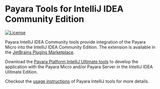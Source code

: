 # Payara Tools for IntelliJ IDEA Community Edition

[![License](https://img.shields.io/badge/License-EPL%202.0-red.svg)](http://www.eclipse.org/legal/epl-2.0)

Payara IntelliJ IDEA Community tools provide integration of the Payara Micro 
into the IntelliJ IDEA Community Edition. The extension is available in the 
[JetBrains Plugins Marketplace](https://plugins.jetbrains.com/plugin/15445-payara-micro-community-tools).

Download the [Payara Platform IntelliJ Ultimate tools](https://plugins.jetbrains.com/plugin/15114-payara-tools) 
 to develop the application with the Payara Micro and/or Payara Server in the IntelliJ IDEA Ulitmate Edition.

Checkout the [usage instructions](https://docs.payara.fish/community/docs/5.2020.6/documentation/ecosystem/intellij-plugin/README.html)
 of Payara IntelliJ tools for more details.
